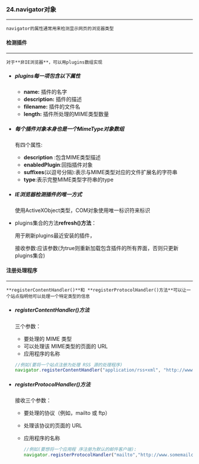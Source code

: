 ### 24.navigator对象

****

 	navigator的属性通常用来检测显示网页的浏览器类型





#### 检测插件

***

 	对于**非IE浏览器**，可以用plugins数组实现

- ##### plugins每一项包含以下属性

  - **name:** 插件的名字
  - **description:** 插件的描述
  - **filename:** 插件的文件名
  - **length:** 插件所处理的MIME类型数量

- ##### 每个插件对象本身也是一个MimeType对象数组

   	有四个属性:

  - **description** :包含MIME类型描述
  - **enabledPlugin**:回指插件对象
  - **suffixes**(以逗号分隔):表示与MIME类型对应的文件扩展名的字符串
  - **type**:表示完整MIME类型字符串的type

- ##### IE浏览器检测插件的唯一方式

   	使用ActiveXObject类型，COM对象使用唯一标识符来标识

- plugins集合的方法**refresh()方法**：

   	用于刷新plugins最近安装的插件，

   	接收参数:应该参数(为true则重新加载包含插件的所有界面，否则只更新plugins集合)





#### 注册处理程序

***

 	**registerContentHandler()**和 **registerProtocolHandler()方法**可以让一个站点指明他可以处理一个特定类型的信息

- ##### registerContentHandler()方法

   	三个参数：

  - 要处理的 MIME 类型
  - 可以处理该 MIME类型的页面的 URL
  - 应用程序的名称

  ```javascript
  //例如(要将一个站点注册为处理 RSS 源的处理程序)
  navigator.registerContentHandler("application/rss+xml", "http://www.somereader.com?feed=%s", "Some Reader");
  ```

- ##### registerProtocolHandler()方法

   	接收三个参数：

  - 要处理的协议（例如，mailto 或 ftp）

  - 处理该协议的页面的 URL

  - 应用程序的名称

    ```javascript
    //例如(要想将一个应用程 序注册为默认的邮件客户端):
    navigator.registerProtocolHandler("mailto","http://www.somemailclient.com?cmd=%s", "Some Mail Client"); 
    ```

    

